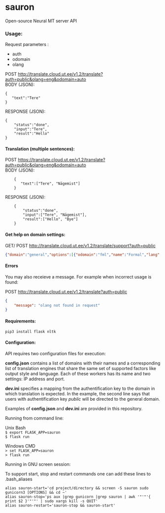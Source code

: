 # sauron
Open-source Neural MT server API

### Usage:

Request parameters :


 - auth
 - odomain
 - olang
 

POST http://translate.cloud.ut.ee/v1.2/translate?auth=public&olang=eng&odomain=auto  
BODY (JSON):

    {
       "text":"Tere"
    }


RESPONSE (JSON):

    {
        "status":"done",
        "input":"Tere",
        "result":"Hello"
    }


#### Translation (multiple sentences):

POST https://translate.cloud.ut.ee/v1.2/translate?auth=public&olang=eng&odomain=auto  
BODY (JSON):

        {
           "text":["Tere", "Nägemist"]
        }


RESPONSE (JSON):

        {
            "status":"done",
            "input":["Tere", "Nägemist"],
            "result":["Hello", "Bye"]
        }


#### Get help on domain settings:  

GET/ POST http://translate.cloud.ut.ee/v1.2/translate/support?auth=public

```json
{"domain":"general","options":[{"odomain":"fml","name":"Formal","lang":["est","lav","lit","ger","eng","fin","rus"]},{"odomain":"inf","name":"Informal","lang":["est","lav","lit","ger","eng","fin","rus"]},{"odomain":"auto","name":"Auto","lang":["est","lav","lit","ger","eng","fin","rus"]}]}
```
#### Errors  

You may also receieve a message. For example when incorrect usage is found:  

POST http://translate.cloud.ut.ee/v1.2/translate?auth=public

```json
{
    "message": "olang not found in request"
}
```

#### Requirements:

`pip3 install flask nltk`

#### Configuration:

API requires two configuration files for execution:

__config.json__ contains a list of domains with their names and a corresponding list of translation engines that share the same set of supported factors like output style and language. Each of these workers has its name and two settings: IP address and port.

__dev.ini__ specifies a mapping from the authentification key to the domain in which translation is expected. In the example, the second line says that users with authentification key *public* will be directed to the general domain.
 
 Examples of __config.json__ and __dev.ini__ are provided in this repository.  
  
 Running from command line: 
 
 Unix Bash  
 `$ export FLASK_APP=sauron`  
 `$ flask run` 
 
 Windows CMD  
 `> set FLASK_APP=sauron`  
`> flask run`

Running in GNU screen session:

To support start, stop and restart commands one can add these lines to .bash_aliases
```
alias sauron-start='cd project/directory && screen -S sauron sudo gunicorn3 [OPTIONS] && cd ~'
alias sauron-stop='ps aux |grep gunicorn |grep sauron | awk '"'"'{ print $2 }'"'"' | sudo xargs kill -s QUIT'
alias sauron-restart='sauron-stop && sauron-start'

```

 
